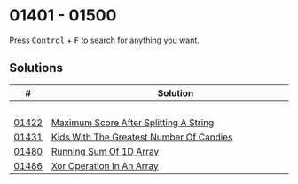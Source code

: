 # 01401 - 01500

Press <kbd>Control</kbd> + <kbd>F</kbd> to search for anything you want.

## Solutions
| # | Solution | Topic | Difficulty |
| --- | --- | --- | --- |
| | &emsp;&emsp;&emsp;&emsp;&emsp;&emsp;&emsp;&emsp;&emsp;&emsp;&emsp;&emsp;&emsp;&emsp;&emsp;&emsp;&emsp;&emsp;&emsp;&emsp;&emsp;&emsp;&emsp;&emsp;&emsp;&emsp;&emsp;&emsp; | &emsp;&emsp;&emsp;&emsp;&emsp;&emsp;&emsp;&emsp;&emsp;&emsp; | |  
| [01422](https://leetcode.com/problems/maximum-score-after-splitting-a-string/) | [Maximum Score After Splitting A String](01422-maximum-score-after-splitting-a-string.cpp) | `Array` | Easy |  
| [01431](https://leetcode.com/problems/kids-with-the-greatest-number-of-candies/) | [Kids With The Greatest Number Of Candies](01431-kids-with-the-greatest-number-of-candies.cpp) | `Array` | Easy |  
| [01480](https://leetcode.com/problems/running-sum-of-1d-array/) | [Running Sum Of 1D Array](01480-running-sum-of-1d-array.cpp) | `Array` | Easy |  
| [01486](https://leetcode.com/problems/xor-operation-in-an-array/) | [Xor Operation In An Array](01486-xor-operation-in-an-array.cpp) | `Bit-Hacks` | Easy |  